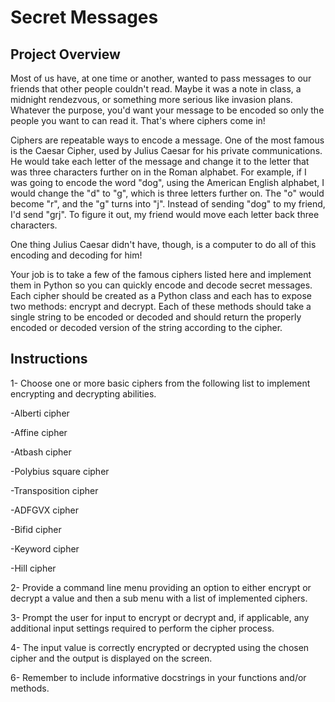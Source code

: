 # Secret Messages

## Project Overview
Most of us have, at one time or another, wanted to pass messages to our friends that other people couldn't read. Maybe it was a note in class, a midnight rendezvous, or something more serious like invasion plans. Whatever the purpose, you'd want your message to be encoded so only the people you want to can read it. That's where ciphers come in!

Ciphers are repeatable ways to encode a message. One of the most famous is the Caesar Cipher, used by Julius Caesar for his private communications. He would take each letter of the message and change it to the letter that was three characters further on in the Roman alphabet. For example, if I was going to encode the word "dog", using the American English alphabet, I would change the "d" to "g", which is three letters further on. The "o" would become "r", and the "g" turns into "j". Instead of sending "dog" to my friend, I'd send "grj". To figure it out, my friend would move each letter back three characters.

One thing Julius Caesar didn't have, though, is a computer to do all of this encoding and decoding for him!

Your job is to take a few of the famous ciphers listed here and implement them in Python so you can quickly encode and decode secret messages. Each cipher should be created as a Python class and each has to expose two methods: encrypt and decrypt. Each of these methods should take a single string to be encoded or decoded and should return the properly encoded or decoded version of the string according to the cipher.

## Instructions
1- Choose one or more basic ciphers from the following list to implement encrypting and decrypting abilities.

  -Alberti cipher
  
  -Affine cipher
  
  -Atbash cipher
  
  -Polybius square cipher
  
  -Transposition cipher
  
  -ADFGVX cipher
  
  -Bifid cipher
  
  -Keyword cipher
  
  -Hill cipher

2- Provide a command line menu providing an option to either encrypt or decrypt a value and then a sub menu with a list of implemented ciphers.

3- Prompt the user for input to encrypt or decrypt and, if applicable, any additional input settings required to perform the cipher process.

4- The input value is correctly encrypted or decrypted using the chosen cipher and the output is displayed on the screen.

6- Remember to include informative docstrings in your functions and/or methods.
